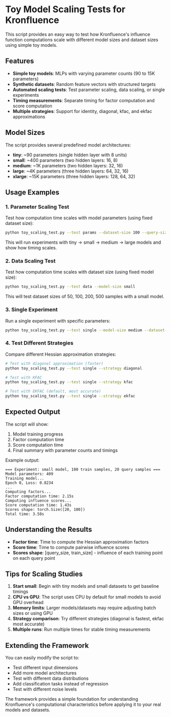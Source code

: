 # Toy Model Scaling Tests for Kronfluence

This script provides an easy way to test how Kronfluence's influence function computations scale with different model sizes and dataset sizes using simple toy models.

## Features

- **Simple toy models**: MLPs with varying parameter counts (90 to 15K parameters)
- **Synthetic datasets**: Random feature vectors with structured targets
- **Automated scaling tests**: Test parameter scaling, data scaling, or single experiments
- **Timing measurements**: Separate timing for factor computation and score computation
- **Multiple strategies**: Support for identity, diagonal, kfac, and ekfac approximations

## Model Sizes

The script provides several predefined model architectures:

- **tiny**: ~90 parameters (single hidden layer with 8 units)
- **small**: ~400 parameters (two hidden layers: 16, 8)
- **medium**: ~1K parameters (two hidden layers: 32, 16)  
- **large**: ~4K parameters (three hidden layers: 64, 32, 16)
- **xlarge**: ~15K parameters (three hidden layers: 128, 64, 32)

## Usage Examples

### 1. Parameter Scaling Test
Test how computation time scales with model parameters (using fixed dataset size):

```bash
python toy_scaling_test.py --test params --dataset-size 100 --query-size 20
```

This will run experiments with tiny → small → medium → large models and show how timing scales.

### 2. Data Scaling Test  
Test how computation time scales with dataset size (using fixed model size):

```bash
python toy_scaling_test.py --test data --model-size small
```

This will test dataset sizes of 50, 100, 200, 500 samples with a small model.

### 3. Single Experiment
Run a single experiment with specific parameters:

```bash
python toy_scaling_test.py --test single --model-size medium --dataset-size 200 --query-size 50 --strategy ekfac
```

### 4. Test Different Strategies
Compare different Hessian approximation strategies:

```bash
# Test with diagonal approximation (faster)
python toy_scaling_test.py --test single --strategy diagonal

# Test with KFAC 
python toy_scaling_test.py --test single --strategy kfac

# Test with EKFAC (default, most accurate)
python toy_scaling_test.py --test single --strategy ekfac
```

## Expected Output

The script will show:
1. Model training progress
2. Factor computation time
3. Score computation time  
4. Final summary with parameter counts and timings

Example output:
```
=== Experiment: small model, 100 train samples, 20 query samples ===
Model parameters: 409
Training model...
Epoch 0, Loss: 0.8234
...
Computing factors...
Factor computation time: 2.15s
Computing influence scores...
Score computation time: 1.43s
Scores shape: torch.Size([20, 100])
Total time: 3.58s
```

## Understanding the Results

- **Factor time**: Time to compute the Hessian approximation factors
- **Score time**: Time to compute pairwise influence scores
- **Scores shape**: [query_size, train_size] - influence of each training point on each query point

## Tips for Scaling Studies

1. **Start small**: Begin with tiny models and small datasets to get baseline timings
2. **CPU vs GPU**: The script uses CPU by default for small models to avoid GPU overhead
3. **Memory limits**: Larger models/datasets may require adjusting batch sizes or using GPU
4. **Strategy comparison**: Try different strategies (diagonal is fastest, ekfac most accurate)
5. **Multiple runs**: Run multiple times for stable timing measurements

## Extending the Framework

You can easily modify the script to:
- Test different input dimensions
- Add more model architectures  
- Test with different data distributions
- Add classification tasks instead of regression
- Test with different noise levels

The framework provides a simple foundation for understanding Kronfluence's computational characteristics before applying it to your real models and datasets. 